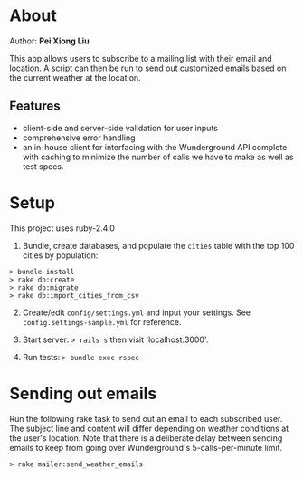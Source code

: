 # About
Author: **Pei Xiong Liu**

This app allows users to subscribe to a mailing list with their email and location. A script can then be run to send out customized emails based on the current weather at the location.

## Features

- client-side and server-side validation for user inputs
- comprehensive error handling
- an in-house client for interfacing with the Wunderground API complete with caching to minimize the number of calls we have to make as well as test specs.


# Setup
This project uses ruby-2.4.0

1. Bundle, create databases, and populate the `cities` table with the top 100 cities by population:

  ```
  > bundle install
  > rake db:create
  > rake db:migrate
  > rake db:import_cities_from_csv
  ```

2. Create/edit `config/settings.yml` and input your settings. See `config.settings-sample.yml` for reference.

3. Start server: `> rails s` then visit 'localhost:3000'.

4. Run tests: `> bundle exec rspec`


# Sending out emails
Run the following rake task to send out an email to each subscribed user. The subject line and content will differ depending on weather conditions at the user's location. Note that there is a deliberate delay between sending emails to keep from going over Wunderground's 5-calls-per-minute limit.

```
> rake mailer:send_weather_emails
```

